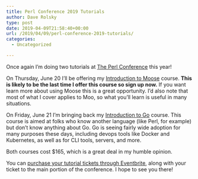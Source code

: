 ```yaml
---
title: Perl Conference 2019 Tutorials
author: Dave Rolsky
type: post
date: 2019-04-09T21:58:40+00:00
url: /2019/04/09/perl-conference-2019-tutorials/
categories:
  - Uncategorized

---
```

Once again I&#8217;m doing two tutorials at [The Perl Conference][1] this year!

On Thursday, June 20 I&#8217;ll be offering my [Introduction to Moose][2] course. **This is likely to be the last time I offer this course so sign up now.** If you want learn more about using Moose this is a great opportunity. I&#8217;d also note that most of what I cover applies to Moo, so what you&#8217;ll learn is useful in many situations.

On Friday, June 21 I&#8217;m bringing back my [Introduction to Go][2] course. This course is aimed at folks who know another language (like Perl, for example) but don&#8217;t know anything about Go. Go is seeing fairly wide adoption for many purposes these days, including devops tools like Docker and Kubernetes, as well as for CLI tools, servers, and more.

Both courses cost $165, which is a great deal in my humble opinion.

You can [purchase your tutorial tickets through Eventbrite][3], along with your ticket to the main portion of the conference. I hope to see you there!

 [1]: https://perlconference.us/tpc-2018-slc/
 [2]: https://www.houseabsolute.com/classes/
 [3]: https://www.eventbrite.com/e/the-perl-conference-in-pittsburgh-2019-tickets-53065305758